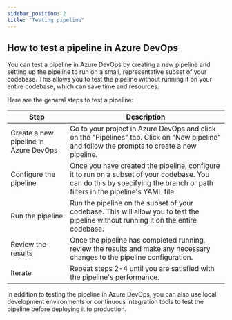 ```yaml
---
sidebar_position: 2
title: "Testing pipeline"
---
```


## How to test a pipeline  in Azure DevOps
You can test a pipeline in Azure DevOps by creating a new pipeline and setting up the pipeline to run on a small, representative subset of your codebase. This allows you to test the pipeline without running it on your entire codebase, which can save time and resources.

Here are the general steps to test a pipeline:
<table>
  <thead>
    <tr>
      <th>Step</th>
      <th>Description</th>
    </tr>
  </thead>
  <tbody>
    <tr>
      <td>Create a new pipeline in Azure DevOps</td>
      <td>Go to your project in Azure DevOps and click on the "Pipelines" tab. Click on "New pipeline" and follow the prompts to create a new pipeline.</td>
    </tr>
    <tr>
      <td>Configure the pipeline</td>
      <td>Once you have created the pipeline, configure it to run on a subset of your codebase. You can do this by specifying the branch or path filters in the pipeline's YAML file.</td>
    </tr>
    <tr>
      <td>Run the pipeline</td>
      <td>Run the pipeline on the subset of your codebase. This will allow you to test the pipeline without running it on the entire codebase.</td>
    </tr>
    <tr>
      <td>Review the results</td>
      <td>Once the pipeline has completed running, review the results and make any necessary changes to the pipeline configuration.</td>
    </tr>
    <tr>
      <td>Iterate</td>
      <td>Repeat steps 2-4 until you are satisfied with the pipeline's performance.</td>
    </tr>
  </tbody>
</table>

In addition to testing the pipeline in Azure DevOps, you can also use local development environments or continuous integration tools to test the pipeline before deploying it to production.